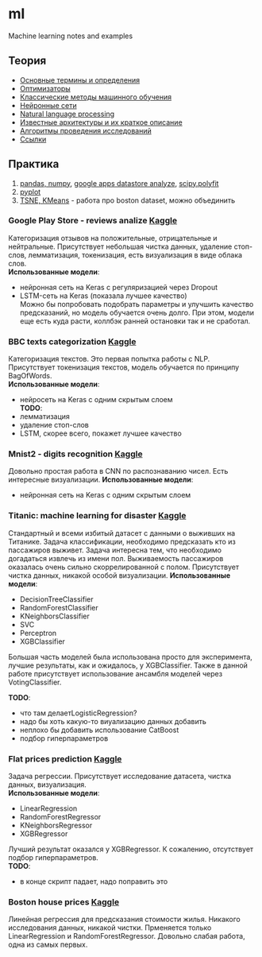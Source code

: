 # ml
Machine learning notes and examples

## Теория
 - [Основные термины и определения](./glossary/common.md)  
 - [Оптимизаторы](./glossary/optimizers.md)
 - [Классические методы машинного обучения](./glossary/classics.md)  
 - [Нейронные сети](./glossary/neural_networks.md)  
 - [Natural language processing](./glossary/nlp.md)  
 - [Известные архитектуры и их краткое описание](./glossary/architectures.md)  
 - [Алгоритмы проведения исследований](./glossary/experiment_planning.md)
 - [Ссылки](./glossary/links.md)  


## Практика
1. [pandas, numpy](./lesson1/index.md), [google apps datastore analyze](./lesson1/index2.ipynb), [scipy.polyfit](./lesson1/scipy.ipynb)  
2. [pyplot](./lesson2/index.md)  
6. [TSNE, KMeans](./lesson6/index.ipynb) - работа про boston dataset, можно объединить  


### Google Play Store - reviews analize [Kaggle](https://www.kaggle.com/alexahdp/google-play-store-apps-reviews-sentiment-analyze)  
Категоризация отзывов на положительные, отрицательные и нейтральные. Присутствует небольшая чистка данных, удаление стоп-слов,
лемматизация, токенизация, есть визуализация в виде облака слов.    
**Использованные модели**:  
 - нейронная сеть на Keras с регуляризацией через Dropout  
 - LSTM-сеть на Keras (показала лучшее качество)  
Можно бы попробовать подобрать параметры и улучшить качество предсказаний, но модель обучается очень долго. При этом, модели еще есть куда расти, коллбэк ранней остановки так и не сработал.  


### BBC texts categorization [Kaggle](https://www.kaggle.com/alexahdp/bbc-texts-categorization)  
Категоризация текстов. Это первая попытка работы с NLP. Присутствует токенизация текстов, модель обучается по принципу BagOfWords.  
**Использованные модели**:  
 - нейросеть на Keras с одним скрытым слоем  
**TODO**:
 - лемматизация  
 - удаление стоп-слов  
 - LSTM, скорее всего, покажет лучшее качество  


### Mnist2 - digits recognition [Kaggle](https://www.kaggle.com/alexahdp/mnist2)  
Довольно простая работа в CNN по распознаванию чисел. Есть интересные визуализации.
**Использованные модели**:  
 - нейронная сеть на Keras с одним скрытым слоем  



### Titanic: machine learning for disaster [Kaggle](https://www.kaggle.com/alexahdp/titanic-dataset)  
Стандартный и всеми избитый датасет с данными о выживших на Титанике. Задача классификации, необходимо предсказать кто из пассажиров выживет. Задача интересна тем, что необходимо догадаться извлечь из имени пол. Выживаемость пассажиров оказалась очень сильно скоррелированной с полом. Присутствует чистка данных, никакой особой визуализации.
**Использованные модели**:  
 - DecisionTreeClassifier  
 - RandomForestClassifier  
 - KNeighborsClassifier  
 - SVC  
 - Perceptron  
 - XGBClassifier  

Большая часть моделей была использована просто для эксперимента, лучшие результаты, как и ожидалось, у XGBClassifier. Также в данной работе присутствует использование ансамбля моделей через VotingClassifier.  

**TODO**:  
 - что там делаетLogisticRegression?
 - надо бы хоть какую-то виуализацию данных добавить
 - неплохо бы добавить использование CatBoost
 - подбор гиперпараметров


### Flat prices prediction [Kaggle](https://www.kaggle.com/alexahdp/flat-price-predict)  
Задача регрессии. Присутствует исследование датасета, чистка данных, визуализация.  
**Использованные модели**:  
 - LinearRegression
 - RandomForestRegressor
 - KNeighborsRegressor
 - XGBRegressor  

Лучший результат оказался у XGBRegressor. К сожалению, отсутствует подбор гиперпараметров.  
**TODO**:  
 - в конце скрипт падает, надо поправить это  


### Boston house prices [Kaggle](https://www.kaggle.com/alexahdp/boston-house-prices-regression)  
Линейная регрессия для предсказания стоимости жилья. Никакого исследования данных, никакой чистки. Прменяется только LinearRegression и RandomForestRegressor. Довольно слабая работа, одна из самых первых.  
